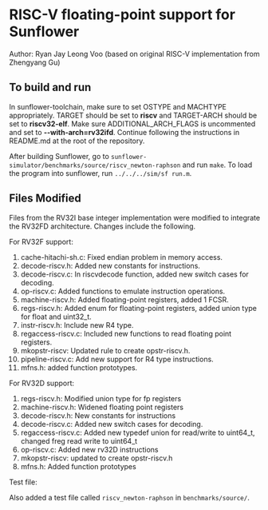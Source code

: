 # RISC-V floating-point support for Sunflower
Author: Ryan Jay Leong Voo (based on original RISC-V implementation from Zhengyang Gu)

## To build and run
In sunflower-toolchain, make sure to set OSTYPE and MACHTYPE appropriately. TARGET should be set to **riscv** and TARGET-ARCH	should be set to **riscv32-elf**. Make sure ADDITIONAL_ARCH_FLAGS is uncommented and set to **--with-arch=rv32ifd**. Continue following the instructions in README.md at the root of the repository.

After building Sunflower, go to `sunflower-simulator/benchmarks/source/riscv_newton-raphson` and run `make`. To load the program into sunflower, run `../../../sim/sf run.m`.

## Files Modified
Files from the RV32I base integer implementation were modified to integrate the RV32FD architecture. Changes include the following.

For RV32F support:
1. cache-hitachi-sh.c: Fixed endian problem in memory access.
2. decode-riscv.h: Added new constants for instructions.
3. decode-riscv.c: In riscvdecode function, added new switch cases for decoding.
4. op-riscv.c: Added functions to emulate instruction operations.
5. machine-riscv.h: Added floating-point registers, added 1 FCSR.
6. regs-riscv.h: Added enum for floating-point registers, added union type for float and uint32_t.
7. instr-riscv.h: Include new R4 type.
8. regaccess-riscv.c: Included new functions to read floating point registers.
9. mkopstr-riscv: Updated rule to create opstr-riscv.h.
10. pipeline-riscv.c: Add new support for R4 type instructions.
11. mfns.h: added function prototypes.

For RV32D support:
1. regs-riscv.h: Modified union type for fp registers
2. machine-riscv.h: Widened floating point registers
3. decode-riscv.h: New constants for instructions
4. decode-riscv.c: Added new switch cases for decoding.
5. regaccess-riscv.c: Added new typedef union for read/write to uint64_t, changed freg read write to uint64_t
6. op-riscv.c: Added new rv32D instructions
7. mkopstr-riscv: updated to create opstr-riscv.h
8. mfns.h: Added function prototypes

Test file:

Also added a test file called `riscv_newton-raphson` in `benchmarks/source/`.

